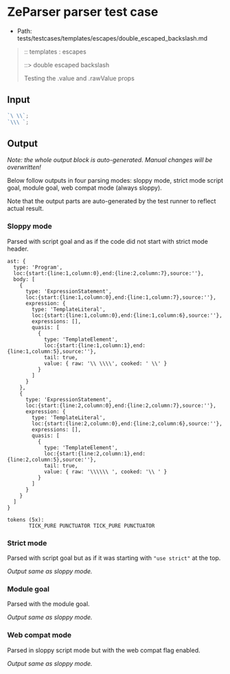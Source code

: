 # ZeParser parser test case

- Path: tests/testcases/templates/escapes/double_escaped_backslash.md

> :: templates : escapes
>
> ::> double escaped backslash
>
> Testing the .value and .rawValue props

## Input

`````js
`\ \\`;
`\\\ `;
`````

## Output

_Note: the whole output block is auto-generated. Manual changes will be overwritten!_

Below follow outputs in four parsing modes: sloppy mode, strict mode script goal, module goal, web compat mode (always sloppy).

Note that the output parts are auto-generated by the test runner to reflect actual result.

### Sloppy mode

Parsed with script goal and as if the code did not start with strict mode header.

`````
ast: {
  type: 'Program',
  loc:{start:{line:1,column:0},end:{line:2,column:7},source:''},
  body: [
    {
      type: 'ExpressionStatement',
      loc:{start:{line:1,column:0},end:{line:1,column:7},source:''},
      expression: {
        type: 'TemplateLiteral',
        loc:{start:{line:1,column:0},end:{line:1,column:6},source:''},
        expressions: [],
        quasis: [
          {
            type: 'TemplateElement',
            loc:{start:{line:1,column:1},end:{line:1,column:5},source:''},
            tail: true,
            value: { raw: '\\ \\\\', cooked: ' \\' }
          }
        ]
      }
    },
    {
      type: 'ExpressionStatement',
      loc:{start:{line:2,column:0},end:{line:2,column:7},source:''},
      expression: {
        type: 'TemplateLiteral',
        loc:{start:{line:2,column:0},end:{line:2,column:6},source:''},
        expressions: [],
        quasis: [
          {
            type: 'TemplateElement',
            loc:{start:{line:2,column:1},end:{line:2,column:5},source:''},
            tail: true,
            value: { raw: '\\\\\\ ', cooked: '\\ ' }
          }
        ]
      }
    }
  ]
}

tokens (5x):
       TICK_PURE PUNCTUATOR TICK_PURE PUNCTUATOR
`````

### Strict mode

Parsed with script goal but as if it was starting with `"use strict"` at the top.

_Output same as sloppy mode._

### Module goal

Parsed with the module goal.

_Output same as sloppy mode._

### Web compat mode

Parsed in sloppy script mode but with the web compat flag enabled.

_Output same as sloppy mode._
